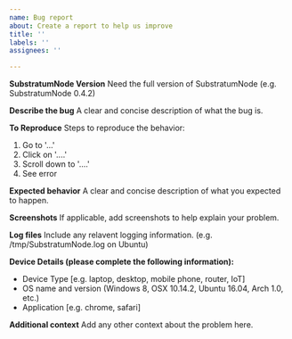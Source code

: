 ```yaml
---
name: Bug report
about: Create a report to help us improve
title: ''
labels: ''
assignees: ''

---
```


**SubstratumNode Version**
Need the full version of SubstratumNode (e.g. SubstratumNode 0.4.2)

**Describe the bug**
A clear and concise description of what the bug is.

**To Reproduce**
Steps to reproduce the behavior:
1. Go to '...'
2. Click on '....'
3. Scroll down to '....'
4. See error

**Expected behavior**
A clear and concise description of what you expected to happen.

**Screenshots**
If applicable, add screenshots to help explain your problem.

**Log files**
Include any relavent logging information. (e.g. /tmp/SubstratumNode.log on Ubuntu)

**Device Details (please complete the following information):**
 - Device Type [e.g. laptop, desktop, mobile phone, router, IoT]
 - OS name and version (Windows 8, OSX 10.14.2, Ubuntu 16.04, Arch 1.0, etc.)
 - Application [e.g. chrome, safari]

**Additional context**
Add any other context about the problem here.
